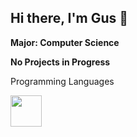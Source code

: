 ## Hi there, I'm Gus 👋


**Major: Computer Science**

**No Projects in Progress**

Programming Languages 

<img src = "docs/Java.ico" width="50" height="50">


